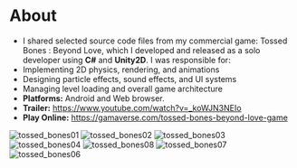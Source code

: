 # About
* I shared selected source code files from my commercial game: Tossed Bones : Beyond Love, which I developed and released as a solo developer using  **C#** and  **Unity2D**.
I was responsible for:
* Implementing 2D physics, rendering, and animations
* Designing particle effects, sound effects, and UI systems
* Managing level loading and overall game architecture
* **Platforms:** Android and Web browser.
* **Trailer:** https://www.youtube.com/watch?v=_koWJN3NEIo
* **Play Online:** https://gamaverse.com/tossed-bones-beyond-love-game

![tossed_bones01](https://user-images.githubusercontent.com/39779689/131336010-64362c4f-4f76-4de4-ad43-aec566fd5f48.png)
![tossed_bones02](https://user-images.githubusercontent.com/39779689/131336027-473dff66-aa5a-424b-ba67-d299facf5150.png)
![tossed_bones03](https://user-images.githubusercontent.com/39779689/131336050-107a3c7b-d44e-4219-af4b-05a2fee2d90c.png)
![tossed_bones04](https://user-images.githubusercontent.com/39779689/131336066-d912c27e-6502-4246-80e8-5adf87944b49.png)
![tossed_bones08](https://user-images.githubusercontent.com/39779689/131336105-497dc498-10e7-4b58-847a-32f48fadd1aa.png)
![tossed_bones07](https://user-images.githubusercontent.com/39779689/131336247-76e13293-4db4-4ab8-82c3-4bd2f4b31c44.png)
![tossed_bones06](https://user-images.githubusercontent.com/39779689/131336118-a4f001cc-472b-4a0d-9c85-8c2017608729.png)
